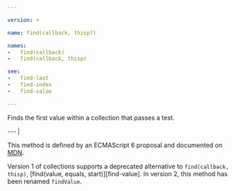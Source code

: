 ```yaml
---

version: +

name: find(callback, thisp?)

names:
-   find(callback)
-   find(callback, thisp)

see:
-   find-last
-   find-index
-   find-value

---
```


Finds the first value within a collection that passes a test.

--- |

This method is defined by an ECMAScript 6 proposal and documented on [MDN][].

Version 1 of collections supports a deprecated alternative to `find(callback,
thisp)`, [find(value, equals, start)][find-value].
In version 2, this method has been renamed `findValue`.

[MDN]: https://developer.mozilla.org/en-US/docs/Web/JavaScript/Reference/Global_Objects/Array/find


